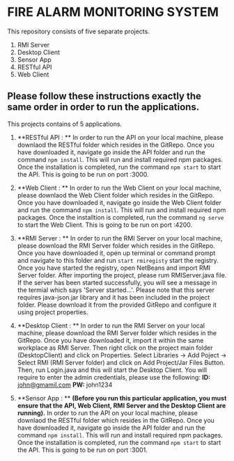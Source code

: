 # FIRE ALARM MONITORING SYSTEM
This repository consists of five separate projects.
1. RMI Server
2. Desktop Client
3. Sensor App
4. RESTful API
5. Web Client

Please follow these instructions exactly the same order in order to run the applications.
-------------------

This projects contains of 5 applications.

1. **RESTful API : **
In order to run the API on your local machine, please downlaod the RESTful folder which resides in the GitRepo. Once you have downloaded it, navigate go inside the API folder  and run the command `npm install`. This will run and install required npm packages. Once the installation is completed, run the command `npm start` to start the API. This is going to be run on port :3000.

2. **Web Client : **
In order to run the Web Client on your local machine, please downlaod the Web Client folder which resides in the GitRepo. Once you have downloaded it, navigate go inside the Web Client folder  and run the command `npm install`. This will run and install required npm packages. Once the installtion is completed, run the command `ng serve` to start the Web Client. This is going to be run on port :4200.

3. **RMI Server : **
In order to run the RMI Server on your local machine, please download the RMI Server folder which resides in the GitRepo. Once you have downloaded it, open up terminal or command prompt and navigate to this folder and run `start rmiregisty` start the registry. Once you have started the registry, open NetBeans and import RMI Server folder. After importing the project, please rum RMIServer.java file. If the server has been started successfully, you will see a message in the termial  which says 'Server started...'.  Please note that this server requires java-json.jar library and it has been included in the project folder. Please download it from the provided GitRepo and configure it using project properties.

4. **Desktop Client : **
In order to run the RMI Server on your local machine, please download the RMI Server folder which resides in the GitRepo. Once you have downloaded it, import it within the same workplace as RMI Server. Then right click on the project main folder (DesktopClient) and click on Properties. Select Libraries -> Add Poject -> Select RMI (RMI Server folder) and click on Add Project/Jar Files Button. Then, run Login.java and this will start the Desktop Client. You will require to enter the admin credentials, please use the following: **ID:** john@gmamil.com **PW:** john1234

5. **Sensor App : ** **(Before you run this particular application, you must ensure that the API, Web Client, RMI Server and the Desktop Client are running).** In order to run the API on your local machine, please downlaod the RESTful folder which resides in the GitRepo. Once you have downloaded it, navigate go inside the API folder 
and run the command `npm install`. This will run and install required npm packages. Once the installation is completed, run the command `npm start` to start the API.
This is going to be run on port :3001.
